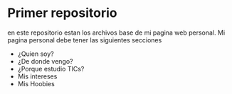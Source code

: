 # Primer repositorio

en este repositorio estan los archivos base de mi pagina web personal. Mi pagina personal debe tener las siguientes secciones
- ¿Quien soy?
- ¿De donde vengo?
- ¿Porque estudio TICs?
- Mis intereses
- Mis Hoobies
